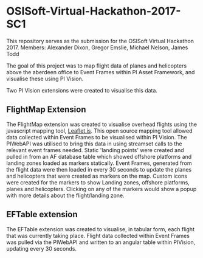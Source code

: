 # OSISoft-Virtual-Hackathon-2017-SC1

This repository serves as the submission for the OSISoft Virtual Hackathon 2017.
Members: Alexander Dixon, Gregor Emslie, Michael Nelson, James Todd

The goal of this project was to map flight data of planes and helicopters above the aberdeen office to Event Frames within PI Asset Framework, and visualise these using PI Vision.

Two PI Vision extensions were created to visualise this data.

## FlightMap Extension
The FlightMap extension was created to visualise overhead flights using the javascript mapping tool,  [Leaflet.js](https://www.leafletjs.com). This open source mapping tool allowed data collected within Event Frames to be visualised within PI Vision. The PIWebAPI was utilised to bring this data in using streamset calls to the relevant event frames needed. Static 'landing points' were created and pulled in from an AF database table which showed offshore platforms and landing zones loaded as markers statically. Event Frames, generated from the flight data were then loaded in every 30 seconds to update the planes and helicopters that were created as markers on the map. Custom icons were created for the markers to show Landing zones, offshore platforms, planes and helicopters. Clicking on any of the markers would show a popup with more details about the flight/landing zone.

## EFTable extension
The EFTable extension was created to visualise, in tabular form, each flight that was currently taking place. Flight data collected within Event Frames was pulled via the PIWebAPI and written to an angular table within PIVision, updating every 30 seconds. 
